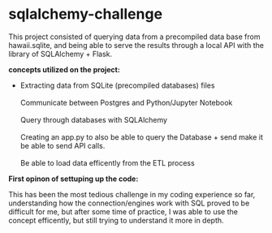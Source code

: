 # sqlalchemy-challenge

This project consisted of querying data from a precompiled data base from hawaii.sqlite, and being able to serve the results through a local API with the library of SQLAlchemy + Flask. 

**concepts utilized on the project:** <br />
<ul>
<li>Extracting data from SQLite (precompiled databases) files</li>
<br>Communicate between Postgres and Python/Jupyter Notebook <br />
<br>Query through databases with SQLAlchemy<br />
<br>Creating an app.py to also be able to query the Database + send make it be able to send API calls.<br />
<br>Be able to load data efficently from the ETL process <br />
</ul>

  **First opinon of settuping up the code:**
  
  This has been the most tedious challenge in my coding experience so far, understanding how the connection/engines work with SQL proved to be difficult for me, but after some time of practice, I was able to use the concept efficently, but still trying to understand it more in depth.

